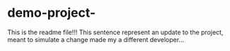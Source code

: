 # demo-project-
This is the readme file!!!
This sentence represent an update to the project, meant to simulate a change made my a different developer...
